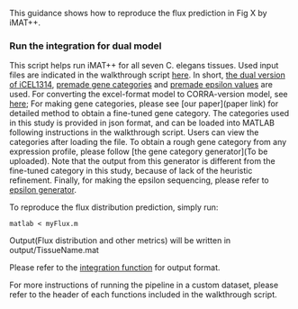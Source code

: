 This guidance shows how to reproduce the flux prediction in Fig X by iMAT++. 

### Run the integration for dual model

This script helps run iMAT++ for all seven C. elegans tissues. Used input files are indicated in the walkthrough script [here](myFlux.m). In short, [the dual version of iCEL1314](./../input/Tissue.mat), [premade gene categories](./../input/geneCategories.json) and [premade epsilon values](epsilon.json) are used. For converting the excel-format model to CORRA-version model, see [here](makeWormModel.m); For making gene categories, please see [our paper](paper link) for detailed method to obtain a fine-tuned gene category. The categories used in this study is provided in json format, and can be loaded into MATLAB following instructions in the walkthrough script. Users can view the categories after loading the file. To obtain a rough gene category from any expression profile, please follow [the gene category generator](To be uploaded). Note that the output from this generator is different from the fine-tuned category in this study, because of lack of the heuristic refinement. Finally, for making the epsilon sequencing, please refer to [epsilon generator](./../bins/makeEpsilonSeq.m).

To reproduce the flux distribution prediction, simply run:
```
matlab < myFlux.m
```
Output(Flux distribution and other metrics) will be written in output/TissueName.mat

Please refer to the [integration function](scripts/autoIntegration_latent.m) for output format.

For more instructions of running the pipeline in a custom dataset, please refer to the header of each functions included in the walkthrough script.
